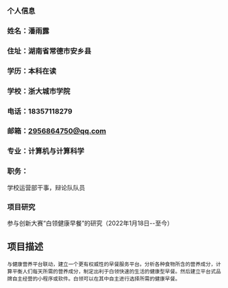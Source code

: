 ### 个人信息
### 姓名：潘雨露  
### 住址：湖南省常德市安乡县
### 学历：本科在读
### 学校：浙大城市学院
### 电话：18357118279
### 邮箱：2956864750@qq.com
### 专业：计算机与计算科学
### 职务：
   学校运营部干事，辩论队队员

### 项目研究
   参与创新大赛“白领健康早餐”的研究（2022年1月18日--至今）
## 项目描述
    与健康营养平台联动，建立一个更有权威性的早餐服务平台。分析各种食物所含的营养成分，计算平衡人们每天所需的营养成分，制定出利于白领快速的生活的健康型早餐。然后建立平台式品牌自主经营的小程序或软件。白领可以在其中自主进行选择所需的健康早餐。
